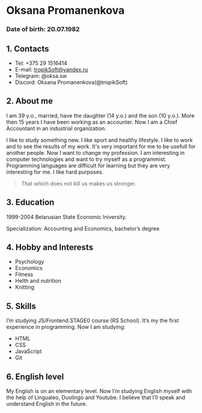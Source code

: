 # Oksana Promanenkova
### Date of birth: 20.07.1982 

## 1. Contacts

* Tel: +375 29 1516414
* E-mail: tropikSoft@yandex.ru
* Telegram: @oksa.sw
* Discord: Oksana Promanenkova(@tropikSoft)
## 2. About me

I am 39 y.o., married, have the daughter (14 y.o.) and the son (10 y.o.). More then 15 years I have been working as an accounter. Now I am a Chief Accountant in an industrial organization.

I like to study something new. I like sport and healthy lifestyle. I like to work and to see the results of my work. It's very important for me to be usefull for another people. Now I want to change my profession. I am interesting in computer technologies and want to try myself as a programmist. Programming languages are difficult for learning but they are very interesting for me. I like hard purposes.
> That which does not kill us makes us stronger.

## 3. Education

1999-2004 Belarusian State Economic Iniversity.

Specialization: Accounting and Economics, bachelor’s degree

## 4. Hobby and Interests

* Psychology
* Economics
* Fitness
* Helth and nutrition
* Knitting

## 5. Skills

I’m studying JS/Frontend.STAGE0 course (RS School). It’s my the first experience in programming. Now I am studying:

* HTML
* CSS
* JavaScript
* Git

## 6. English level

My English is on an elementary level. Now I’m studying English myself with the help of Lingualeo, Duolingo and Youtube. I believe that I’ll speak and understand English in the future.